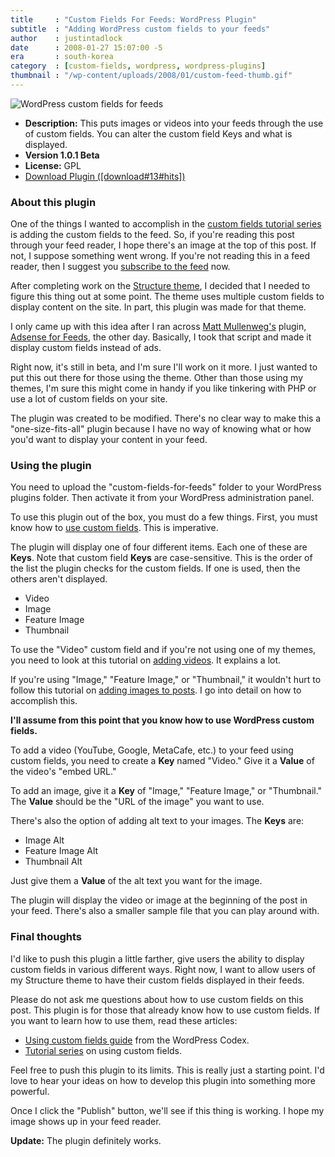```yaml
---
title     : "Custom Fields For Feeds: WordPress Plugin"
subtitle  : "Adding WordPress custom fields to your feeds"
author    : justintadlock
date      : 2008-01-27 15:07:00 -5
era       : south-korea
category  : [custom-fields, wordpress, wordpress-plugins]
thumbnail : "/wp-content/uploads/2008/01/custom-feed-thumb.gif"
---
```


<img src="http://justintadlock.com/wp-content/uploads/2008/01/custom-feed.gif" title="WordPress custom fields for feeds" alt="WordPress custom fields for feeds" class="center" />

<ul>
<li><strong>Description:</strong> This puts images or videos into your feeds through the use of custom fields.  You can alter the custom field Keys and what is displayed.</li>
<li><strong>Version 1.0.1 Beta</strong></li>
<li><strong>License:</strong> GPL</li>
<li><a href="http://justintadlock.com/downloads/custom-fields-for-feeds.zip" title="Download the Custom Fields for Feeds WordPress plugin">Download Plugin ([download#13#hits])</a></li>
</ul>

<h3>About this plugin</h3>

One of the things I wanted to accomplish in the <a href="/topics/custom-fields" title="Using custom fields tutorial series"> custom fields tutorial series</a> is adding the custom fields to the feed.  So, if you're reading this post through your feed reader, I hope there's an image at the top of this post.  If not, I suppose something went wrong.  If you're not reading this in a feed reader, then I suggest you <a href="http://feeds.feedburner.com/justintadlock" title="Subscribe to the feed"> subscribe to the feed</a> now.

After completing work on the <a href="http://justintadlock.com/archives/2007/12/09/structure-wordpress-theme" title="Stucture WordPress theme"> Structure theme</a>, I decided that I needed to figure this thing out at some point.  The theme uses multiple custom fields to display content on the site.  In part, this plugin was made for that theme.

I only came up with this idea after I ran across <a href="http://ma.tt" title="Matt Mullenweg's"> Matt Mullenweg's</a> plugin, <a href="http://wordpress.org/extend/plugins/adsense-for-feeds" title="Adsense for Feeds"> Adsense for Feeds</a>, the other day.  Basically, I took that script and made it display custom fields instead of ads.

Right now, it's still in beta, and I'm sure I'll work on it more.  I just wanted to put this out there for those using the theme.  Other than those using my themes, I'm sure this might come in handy if you like tinkering with PHP or use a lot of custom fields on your site.

The plugin was created to be modified.  There's no clear way to make this a "one-size-fits-all" plugin because I have no way of knowing what or how you'd want to display your content in your feed.

<h3>Using the plugin</h3>

You need to upload the "custom-fields-for-feeds" folder to your WordPress plugins folder.  Then activate it from your WordPress administration panel.

To use this plugin out of the box, you must do a few things.  First, you must know how to <a href="/topics/custom-fields" title="Using custom fields tutorial series"> use custom fields</a>.  This is imperative.

The plugin will display one of four different items.  Each one of these are <strong> Keys</strong>.  Note that custom field <strong> Keys</strong> are case-sensitive.  This is the order of the list the plugin checks for the custom fields.  If one is used, then the others aren't displayed.

<ul>
<li>Video</li>
<li>Image</li>
<li>Feature Image</li>
<li>Thumbnail</li>
</ul>

To use the "Video" custom field and if you're not using one of my themes, you need to look at this tutorial on <a href="http://justintadlock.com/archives/2008/01/25/how-to-add-videos-to-your-wordpress-sidebar" title="How to add videos to your WordPress sidebar"> adding videos</a>.  It explains a lot.

If you're using "Image," "Feature Image," or "Thumbnail," it wouldn't hurt to follow this tutorial on <a href="http://justintadlock.com/archives/2007/10/27/wordpress-custom-fields-adding-images-to-posts" title="How to add image to posts with WordPress custom fields"> adding images to posts</a>.  I go into detail on how to accomplish this.

<strong>I'll assume from this point that you know how to use WordPress custom fields.</strong>

To add a video (YouTube, Google, MetaCafe, etc.) to your feed using custom fields, you need to create a <strong> Key</strong> named "Video."  Give it a <strong> Value</strong> of the video's "embed URL."

To add an image, give it a <strong> Key</strong> of "Image," "Feature Image," or "Thumbnail."  The <strong> Value</strong> should be the "URL of the image" you want to use.

There's also the option of adding alt text to your images.  The <strong> Keys</strong> are:

<ul>
<li>Image Alt</li>
<li>Feature Image Alt</li>
<li>Thumbnail Alt</li>
</ul>

Just give them a <strong> Value</strong> of the alt text you want for the image.

The plugin will display the video or image at the beginning of the post in your feed.  There's also a smaller sample file that you can play around with.

<h3>Final thoughts</h3>

I'd like to push this plugin a little farther, give users the ability to display custom fields in various different ways.  Right now, I want to allow users of my Structure theme to have their custom fields displayed in their feeds.

Please do not ask me questions about how to use custom fields on this post.  This plugin is for those that already know how to use custom fields.  If you want to learn how to use them, read these articles:

<ul>
<li><a href="http://codex.wordpress.org/Using_Custom_Fields" title="Using Custom Fields">Using custom fields guide</a> from the WordPress Codex.</li>
<li><a href="http://justintadlock.com/archives/2007/10/24/using-wordpress-custom-fields-introduction" title="Using WordPress custom fields introduction">Tutorial series</a> on using custom fields.</li>
</ul>

Feel free to push this plugin to its limits.  This is really just a starting point.  I'd love to hear your ideas on how to develop this plugin into something more powerful.

Once I click the "Publish" button, we'll see if this thing is working.  I hope my image shows up in your feed reader.

<strong>Update:</strong> The plugin definitely works.
